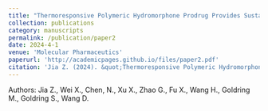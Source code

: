 ```yaml
---
title: "Thermoresponsive Polymeric Hydromorphone Prodrug Provides Sustained Local Analgesia without Apparent Adverse Effects"
collection: publications
category: manuscripts
permalink: /publication/paper2
date: 2024-4-1
venue: 'Molecular Pharmaceutics'
paperurl: 'http://academicpages.github.io/files/paper2.pdf'
citation: 'Jia Z. (2024). &quot;Thermoresponsive Polymeric Hydromorphone Prodrug Provides Sustained Local Analgesia without Apparent Adverse Effects.&quot; <i>Mol Pharm</i>. 21(4):1838-1847.'
---
```


Authors: Jia Z., Wei X., Chen, N., Xu X., Zhao G., Fu X., Wang H., Goldring M., Goldring S., Wang D.